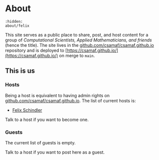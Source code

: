 # About

```{toctree}
:hidden:
about/felix
```

This site serves as a public place to share, post, and host content for a group of _Computational Scientists, Applied Mathematicians, and friends_ (hence the title).
The site lives in the [github.com/csamaf/csamaf.github.io](https://github.com/csamaf/csamaf.github.io) repository and is deployed to [https://csamaf.github.io/](https://csamaf.github.io/) on merge to `main`.


## This is us


### Hosts

Being a host is equivalent to having admin rights on [github.com/csamaf/csamaf.github.io](https://github.com/csamaf/csamaf.github.io).
The list of current hosts is:

- [Felix Schindler](about/felix)

Talk to a host if you want to become one.


### Guests

The current list of guests is empty.

Talk to a host if you want to post here as a guest.
